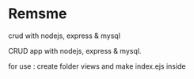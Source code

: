 # Remsme
crud with nodejs, express &amp; mysql

CRUD app with nodejs, express & mysql.

for use :
create folder views and make index.ejs inside
